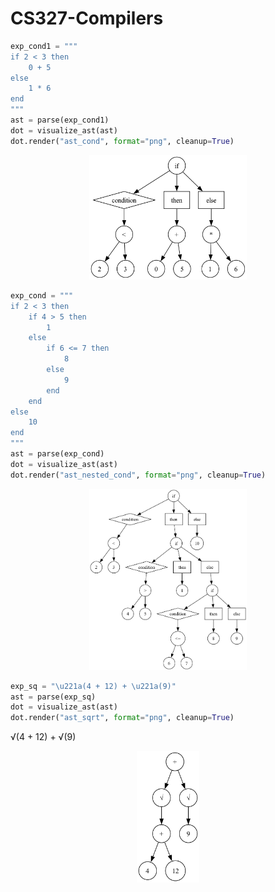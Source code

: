 # CS327-Compilers

```python
exp_cond1 = """
if 2 < 3 then
    0 + 5
else
    1 * 6
end
"""
ast = parse(exp_cond1)
dot = visualize_ast(ast)
dot.render("ast_cond", format="png", cleanup=True)
```

<div align = "center">
    <img src = "https://github.com/guntas-13/CS327-Compilers/blob/master/images/ast_cond.png" style="width: 50%">
</div>

```python
exp_cond = """
if 2 < 3 then
    if 4 > 5 then
        1
    else
        if 6 <= 7 then
            8
        else
            9
        end
    end
else
    10
end
"""
ast = parse(exp_cond)
dot = visualize_ast(ast)
dot.render("ast_nested_cond", format="png", cleanup=True)
```

<div align = "center">
    <img src = "https://github.com/guntas-13/CS327-Compilers/blob/master/images/ast_nested_cond.png" style="width: 50%">
</div>

```python
exp_sq = "\u221a(4 + 12) + \u221a(9)"
ast = parse(exp_sq)
dot = visualize_ast(ast)
dot.render("ast_sqrt", format="png", cleanup=True)
```

&radic;(4 + 12) + &radic;(9)

<div align = "center">
    <img src = "https://github.com/guntas-13/CS327-Compilers/blob/master/images/ast_sqrt.png" style="width: 20%">
</div>
